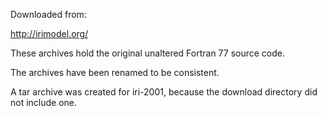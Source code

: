 Downloaded from:

http://irimodel.org/

These archives hold the original unaltered Fortran 77 source code.

The archives have been renamed to be consistent.  

A tar archive was created for iri-2001, because the download directory did not include one.
